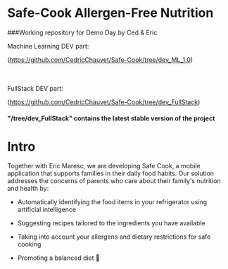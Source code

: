 # Safe-Cook Allergen-Free Nutrition
###Working repository for Demo Day by Ced & Eric

Machine Learning DEV part:

(https://github.com/CedricChauvet/Safe-Cook/tree/dev_ML_1.0)

<br/>

<br/>
FullStack DEV part:

(https://github.com/CedricChauvet/Safe-Cook/tree/dev_FullStack)

#### "/tree/dev_FullStack" contains the latest stable version of the project


# Intro
Together with Eric Maresc, we are developing Safe Cook, a mobile application that supports families in their daily food habits. Our solution addresses the concerns of parents who care about their family's nutrition and health by:

* Automatically identifying the food items in your refrigerator using artificial intelligence

* Suggesting recipes tailored to the ingredients you have available

* Taking into account your allergens and dietary restrictions for safe cooking

* Promoting a balanced diet 🍎
